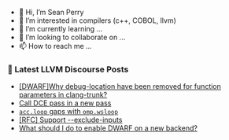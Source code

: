 - 👋 Hi, I’m Sean Perry
- 👀 I’m interested in compilers (c++, COBOL, llvm)
- 🌱 I’m currently learning ...
- 💞️ I’m looking to collaborate on ...
- 📫 How to reach me ...

<!---
s66perry/s66perry is a ✨ special ✨ repository because its `README.md` (this file) appears on your GitHub profile.
You can click the Preview link to take a look at your changes.
--->
### 📕 Latest LLVM Discourse Posts

<!-- DISCOURSE-LLVM:START -->
- [[DWARF]Why debug-location have been removed for function parameters in clang-trunk?](https://discourse.llvm.org/t/dwarf-why-debug-location-have-been-removed-for-function-parameters-in-clang-trunk/70080#post_1)
- [Call DCE pass in a new pass](https://discourse.llvm.org/t/call-dce-pass-in-a-new-pass/70076#post_3)
- [`acc.loop` gaps with `omp.wsloop`](https://discourse.llvm.org/t/acc-loop-gaps-with-omp-wsloop/70039#post_10)
- [[RFC] Support --exclude-inputs](https://discourse.llvm.org/t/rfc-support-exclude-inputs/70070#post_3)
- [What should I do to enable DWARF on a new backend?](https://discourse.llvm.org/t/what-should-i-do-to-enable-dwarf-on-a-new-backend/70029#post_5)
<!-- DISCOURSE-LLVM:END -->
